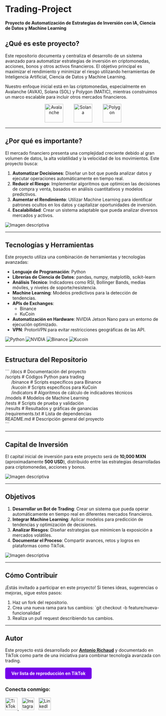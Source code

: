 # Trading-Project

**Proyecto de Automatización de Estrategias de Inversión con IA, Ciencia de Datos y Machine Learning**

## ¿Qué es este proyecto?
Este repositorio documenta y centraliza el desarrollo de un sistema avanzado para automatizar estrategias de inversión en criptomonedas, acciones, bonos y otros activos financieros. El objetivo principal es maximizar el rendimiento y minimizar el riesgo utilizando herramientas de Inteligencia Artificial, Ciencia de Datos y Machine Learning.

Nuestro enfoque inicial está en las criptomonedas, especialmente en Avalanche (AVAX), Solana (SOL) y Polygon (MATIC), mientras construimos un marco escalable para incluir otros mercados financieros.

<div style="text-align: center;">
  <img src="./imagenes/iconos/avalanche.png" alt="Avalanche" width="60" style="margin: 0 15px;">
  <img src="./imagenes/iconos/solana.webp" alt="Solana" width="60" style="margin: 0 15px;">
  <img src="./imagenes/iconos/matic.png" alt="Polygon" width="60" style="margin: 0 15px;">
</div>

---

## ¿Por qué es importante?
El mercado financiero presenta una complejidad creciente debido al gran volumen de datos, la alta volatilidad y la velocidad de los movimientos. Este proyecto busca:

1. **Automatizar Decisiones**: Diseñar un bot que pueda analizar datos y ejecutar operaciones automáticamente en tiempo real.
2. **Reducir el Riesgo**: Implementar algoritmos que optimicen las decisiones de compra y venta, basados en análisis cuantitativos y modelos predictivos.
3. **Aumentar el Rendimiento**: Utilizar Machine Learning para identificar patrones ocultos en los datos y capitalizar oportunidades de inversión.
4. **Escalabilidad**: Crear un sistema adaptable que pueda analizar diversos mercados y activos.

![Imagen descriptiva](./imagenes/iconos/trading-1.png)

---

## Tecnologías y Herramientas
Este proyecto utiliza una combinación de herramientas y tecnologías avanzadas:

- **Lenguaje de Programación**: Python
- **Librerías de Ciencia de Datos**: pandas, numpy, matplotlib, scikit-learn
- **Análisis Técnico**: Indicadores como RSI, Bollinger Bands, medias móviles, y niveles de soporte/resistencia.
- **Machine Learning**: Modelos predictivos para la detección de tendencias.
- **APIs de Exchanges**:
  - Binance
  - KuCoin
- **Automatización en Hardware**: NVIDIA Jetson Nano para un entorno de ejecución optimizado.
- **VPN**: ProtonVPN para evitar restricciones geográficas de las API.

![Python](./imagenes/iconos/python.webp)
![NVIDIA](./imagenes/iconos/nvidia.png)
![Binance](./imagenes/iconos/binance.png)
![Kucoin](./imagenes/iconos/kucoin.svg)

---

## Estructura del Repositorio

\`\`\`
/docs               # Documentación del proyecto<br>
/scripts            # Códigos Python para trading<br>
&nbsp;&nbsp;&nbsp;&nbsp;&nbsp;/binance        # Scripts específicos para Binance<br>
&nbsp;&nbsp;&nbsp;&nbsp;&nbsp;/kucoin         # Scripts específicos para KuCoin<br>
&nbsp;&nbsp;&nbsp;&nbsp;&nbsp;/indicators     # Algoritmos de cálculo de indicadores técnicos<br>
/models             # Modelos de Machine Learning<br>
/tests              # Scripts de prueba y validación<br>
/results            # Resultados y gráficas de ganancias<br>
/requirements.txt   # Lista de dependencias<br>
README.md           # Descripción general del proyecto<br>
\`\`\`

---

## Capital de Inversión
El capital inicial de inversión para este proyecto será de **10,000 MXN** (aproximadamente **500 USD**), distribuido entre las estrategias desarrolladas para criptomonedas, acciones y bonos.

![Imagen descriptiva](./imagenes/iconos/trading-2.png)

---

## Objetivos
1. **Desarrollar un Bot de Trading**: Crear un sistema que pueda operar automáticamente en tiempo real en diferentes mercados financieros.
2. **Integrar Machine Learning**: Aplicar modelos para predicción de tendencias y optimización de decisiones.
3. **Analizar Riesgos**: Diseñar estrategias que minimicen la exposición a mercados volátiles.
4. **Documentar el Proceso**: Compartir avances, retos y logros en plataformas como TikTok.

![Imagen descriptiva](./imagenes/iconos/trading-3.png)

---

## Cómo Contribuir
¡Estás invitado a participar en este proyecto! Si tienes ideas, sugerencias o mejoras, sigue estos pasos:

1. Haz un fork del repositorio.
2. Crea una nueva rama para tus cambios: \`git checkout -b feature/nueva-funcionalidad\`
3. Realiza un pull request describiendo tus cambios.

---

## Autor
Este proyecto está desarrollado por [**Antonio Richaud**](https://Antonio-Richaud.com) y documentado en TikTok como parte de una iniciativa para combinar tecnología avanzada con trading.

<a href="https://www.tiktok.com/@antonio_richaud/playlist" style="display:inline-block; padding:10px 20px; background-color:#7501e9; color:white; text-decoration:none; font-weight:bold; border-radius:5px;">Ver lista de reproducción en TikTok</a>

### Conecta conmigo:

<a href="https://www.tiktok.com/@antonio_richaud" style="margin-right:10px;">
  <img src="https://cdnjs.cloudflare.com/ajax/libs/simple-icons/3.13.0/tiktok.svg" alt="TikTok" width="40" />
</a>
<a href="https://www.instagram.com/antonio.richaud" style="margin-right:10px;"><img src="https://upload.wikimedia.org/wikipedia/commons/a/a5/Instagram_icon.png" alt="Instagram" width="40"></a>
<a href="https://www.linkedin.com/in/antonio-richaud"><img src="https://upload.wikimedia.org/wikipedia/commons/c/ca/LinkedIn_logo_initials.png" alt="LinkedIn" width="40"></a>